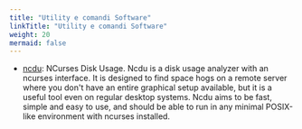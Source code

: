 ```yaml
---
title: "Utility e comandi Software"
linkTitle: "Utility e comandi Software"
weight: 20
mermaid: false
---
```


- [ncdu]: NCurses Disk Usage. Ncdu is a disk usage analyzer with an ncurses interface.
It is designed to find space hogs on a remote server where you don't have an entire
graphical setup available, but it is a useful tool even on regular desktop systems.
Ncdu aims to be fast, simple and easy to use, and should be able to run in any minimal
POSIX-like environment with ncurses installed.

[ncdu]: https://dev.yorhel.nl/ncdu

